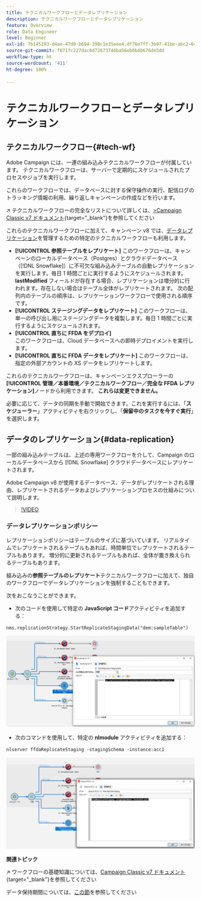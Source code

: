 ```yaml
---
title: テクニカルワークフローとデータレプリケーション
description: テクニカルワークフローとデータレプリケーション
feature: Overview
role: Data Engineer
level: Beginner
exl-id: 7b145193-d4ae-47d0-b694-398c1e35eee4,df76e7ff-3b97-41be-abc2-640748680ff3
source-git-commit: f071fc227dac6d72873744ba56eb0b4b676de5dd
workflow-type: ht
source-wordcount: '411'
ht-degree: 100%

---
```


# テクニカルワークフローとデータレプリケーション

## テクニカルワークフロー{#tech-wf}

Adobe Campaign には、一連の組み込みテクニカルワークフローが付属しています。 テクニカルワークフローは、サーバーで定期的にスケジュールされたプロセスやジョブを実行します。

これらのワークフローでは、データベースに対する保守操作の実行、配信ログのトラッキング情報の利用、繰り返しキャンペーンの作成などを行います。

↗️ テクニカルワークフローの完全なリストについて詳しくは、[>Campaign Classic v7 ドキュメント](https://experienceleague.adobe.com/docs/campaign-classic/using/automating-with-workflows/advanced-management/about-technical-workflows.html?lang=ja){target=&quot;_blank&quot;}を参照してください


これらのテクニカルワークフローに加えて、キャンペーン v8 では、[データレプリケーション](#data-replication)を管理するための特定のテクニカルワークフローも利用します。

* **[!UICONTROL 参照テーブルをレプリケート]**
このワークフローは、キャンペーンのローカルデータベース（Postgres）とクラウドデータベース（[!DNL Snowflake]）に不可欠な組み込みテーブルの自動レプリケーションを実行します。毎日 1 時間ごとに実行するようにスケジュールされます。 **lastModified** フィールドが存在する場合、レプリケーションは増分的に行われます。存在しない場合はテーブル全体がレプリケートされます。 次の配列内のテーブルの順序は、レプリケーションワークフローで使用される順序です。
* **[!UICONTROL ステージングデータをレプリケート]**
このワークフローは、単一の呼び出し用にステージングデータを複製します。毎日 1 時間ごとに実行するようにスケジュールされます。
* **[!UICONTROL 直ちに FFDA をデプロイ]**\
   このワークフローは、Cloud データベースへの即時デプロイメントを実行します。
* **[!UICONTROL 直ちに FFDA データをレプリケート]**
このワークフローは、指定の外部アカウントの XS データをレプリケートします。

これらのテクニカルワークフローは、キャンペーンエクスプローラーの&#x200B;**[!UICONTROL 管理／本番環境／テクニカルワークフロー／完全な FFDA レプリケーション]**&#x200B;ノードから利用できます。 **これらは変更できません。**

必要に応じて、データの同期を手動で開始できます。これを実行するには、「**スケジューラー**」アクティビティを右クリックし、「**保留中のタスクを今すぐ実行**」を選択します。

## データのレプリケーション{#data-replication}

一部の組み込みテーブルは、上述の専用ワークフローを介して、Campaign のローカルデータベースから [!DNL Snowflake] クラウドデータベースにレプリケートされます。

Adobe Campaign v8 が使用するデータベース、データがレプリケートされる理由、レプリケートされるデータおよびレプリケーションプロセスの仕組みについて説明します。

>[!VIDEO](https://video.tv.adobe.com/v/334460?quality=12)


### データレプリケーションポリシー

レプリケーションポリシーはテーブルのサイズに基づいています。 リアルタイムでレプリケートされるテーブルもあれば、時間単位でレプリケートされるテーブルもあります。 増分的に更新されるテーブルもあれば、全体が置き換えられるテーブルもあります。

組み込みの&#x200B;**参照テーブルのレプリケート**&#x200B;テクニカルワークフローに加えて、独自のワークフローでデータレプリケーションを強制することもできます。

次をおこなうことができます。

* 次のコードを使用して特定の **JavaScript コード**&#x200B;アクティビティを追加する：

```
nms.replicationStrategy.StartReplicateStagingData("dem:sampleTable")
```

![](assets/jscode.png)


* 次のコマンドを使用して、特定の **nlmodule** アクティビティを追加する：

```
nlserver ffdaReplicateStaging -stagingSchema -instance:acc1
```

![](assets/nlmodule.png)



**関連トピック**

↗️ ワークフローの基礎知識については、[Campaign Classic v7 ドキュメント](https://experienceleague.adobe.com/docs/campaign-classic/using/automating-with-workflows/introduction/about-workflows.html?lang=ja#automating-with-workflows){target=&quot;_blank&quot;}を参照してください

データ保持期間については、[この節](../dev/datamodel-best-practices.md#data-retention)を参照してください
